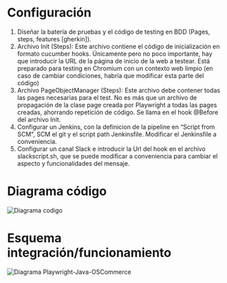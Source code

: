 # Configuración

1.	Diseñar la batería de pruebas y el código de testing en BDD (Pages, steps, features [gherkin]). 
2.	Archivo Init (Steps): Este archivo contiene el código de inicialización en formato cucumber hooks. Únicamente pero no poco importante, hay que introducir la URL de la página de inicio de la web a testear. Está preparado para testing en Chromium con un contexto web limpio (en caso de cambiar condiciones, habría que modificar esta parte del código)
3.	Archivo PageObjectManager (Steps): Este archivo debe contener todas las pages necesarias para el test. No es más que un archivo de propagación de la clase page creada por Playwright a todas las pages creadas, ahorrando repetición de código. Se llama en el hook @Before del archivo Init.
4.	Configurar un Jenkins, con la definicion de la pipeline en “Script from SCM”, SCM el git y el script path Jenkinsfile. Modificar el Jenkinsfile a conveniencia.
5.	Configurar un canal Slack e introducir la Url del hook en el archivo slackscript.sh, que se puede modificar a conveniencia para cambiar el aspecto y funcionalidades del mensaje.


# Diagrama código

![Diagrama codigo](https://github.com/AlCleRo/POC_Playwright-Java-OSCommerce/assets/107319613/141612f4-61b5-420f-845d-fde8c587bff3)


# Esquema integración/funcionamiento

![Diagrama Playwright-Java-OSCommerce](https://github.com/AlCleRo/POC_Playwright-Java-OSCommerce/assets/107319613/1c8cb23a-f485-4c0e-ad69-dcabd0f6f1b6)
